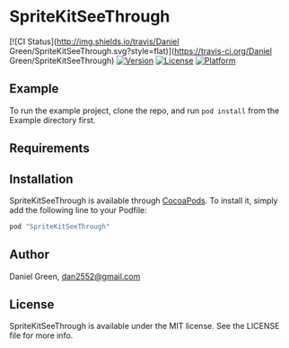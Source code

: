 # SpriteKitSeeThrough

[![CI Status](http://img.shields.io/travis/Daniel Green/SpriteKitSeeThrough.svg?style=flat)](https://travis-ci.org/Daniel Green/SpriteKitSeeThrough)
[![Version](https://img.shields.io/cocoapods/v/SpriteKitSeeThrough.svg?style=flat)](http://cocoapods.org/pods/SpriteKitSeeThrough)
[![License](https://img.shields.io/cocoapods/l/SpriteKitSeeThrough.svg?style=flat)](http://cocoapods.org/pods/SpriteKitSeeThrough)
[![Platform](https://img.shields.io/cocoapods/p/SpriteKitSeeThrough.svg?style=flat)](http://cocoapods.org/pods/SpriteKitSeeThrough)

## Example

To run the example project, clone the repo, and run `pod install` from the Example directory first.

## Requirements

## Installation

SpriteKitSeeThrough is available through [CocoaPods](http://cocoapods.org). To install
it, simply add the following line to your Podfile:

```ruby
pod "SpriteKitSeeThrough"
```

## Author

Daniel Green, dan2552@gmail.com

## License

SpriteKitSeeThrough is available under the MIT license. See the LICENSE file for more info.
